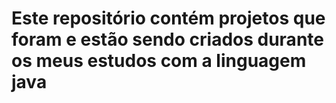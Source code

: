 # Este repositório contém projetos que foram e estão sendo criados durante os meus estudos com a linguagem java
